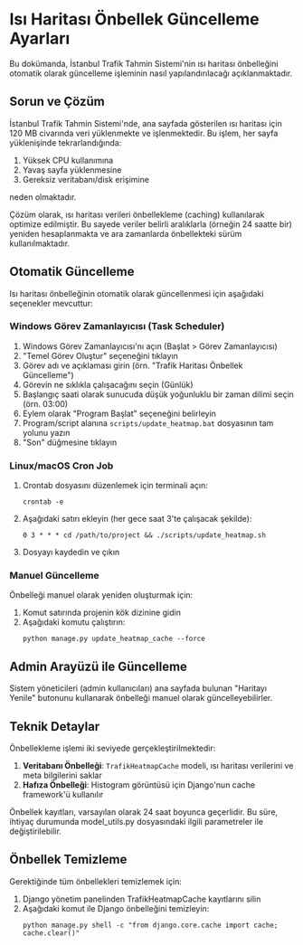 # Isı Haritası Önbellek Güncelleme Ayarları

Bu dokümanda, İstanbul Trafik Tahmin Sistemi'nin ısı haritası önbelleğini otomatik olarak güncelleme işleminin nasıl yapılandırılacağı açıklanmaktadır.

## Sorun ve Çözüm

İstanbul Trafik Tahmin Sistemi'nde, ana sayfada gösterilen ısı haritası için 120 MB civarında veri yüklenmekte ve işlenmektedir. Bu işlem, her sayfa yüklenişinde tekrarlandığında:

1. Yüksek CPU kullanımına
2. Yavaş sayfa yüklenmesine
3. Gereksiz veritabanı/disk erişimine

neden olmaktadır.

Çözüm olarak, ısı haritası verileri önbellekleme (caching) kullanılarak optimize edilmiştir. Bu sayede veriler belirli aralıklarla (örneğin 24 saatte bir) yeniden hesaplanmakta ve ara zamanlarda önbellekteki sürüm kullanılmaktadır.

## Otomatik Güncelleme

Isı haritası önbelleğinin otomatik olarak güncellenmesi için aşağıdaki seçenekler mevcuttur:

### Windows Görev Zamanlayıcısı (Task Scheduler)

1. Windows Görev Zamanlayıcısı'nı açın (Başlat > Görev Zamanlayıcısı)
2. "Temel Görev Oluştur" seçeneğini tıklayın
3. Görev adı ve açıklaması girin (örn. "Trafik Haritası Önbellek Güncelleme")
4. Görevin ne sıklıkla çalışacağını seçin (Günlük)
5. Başlangıç saati olarak sunucuda düşük yoğunluklu bir zaman dilimi seçin (örn. 03:00)
6. Eylem olarak "Program Başlat" seçeneğini belirleyin
7. Program/script alanına `scripts/update_heatmap.bat` dosyasının tam yolunu yazın
8. "Son" düğmesine tıklayın

### Linux/macOS Cron Job

1. Crontab dosyasını düzenlemek için terminali açın:

   ```
   crontab -e
   ```

2. Aşağıdaki satırı ekleyin (her gece saat 3'te çalışacak şekilde):

   ```
   0 3 * * * cd /path/to/project && ./scripts/update_heatmap.sh
   ```

3. Dosyayı kaydedin ve çıkın

### Manuel Güncelleme

Önbelleği manuel olarak yeniden oluşturmak için:

1. Komut satırında projenin kök dizinine gidin
2. Aşağıdaki komutu çalıştırın:
   ```
   python manage.py update_heatmap_cache --force
   ```

## Admin Arayüzü ile Güncelleme

Sistem yöneticileri (admin kullanıcıları) ana sayfada bulunan "Haritayı Yenile" butonunu kullanarak önbelleği manuel olarak güncelleyebilirler.

## Teknik Detaylar

Önbellekleme işlemi iki seviyede gerçekleştirilmektedir:

1. **Veritabanı Önbelleği**: `TrafikHeatmapCache` modeli, ısı haritası verilerini ve meta bilgilerini saklar
2. **Hafıza Önbelleği**: Histogram görüntüsü için Django'nun cache framework'ü kullanılır

Önbellek kayıtları, varsayılan olarak 24 saat boyunca geçerlidir. Bu süre, ihtiyaç durumunda model_utils.py dosyasındaki ilgili parametreler ile değiştirilebilir.

## Önbellek Temizleme

Gerektiğinde tüm önbellekleri temizlemek için:

1. Django yönetim panelinden TrafikHeatmapCache kayıtlarını silin
2. Aşağıdaki komut ile Django önbelleğini temizleyin:
   ```
   python manage.py shell -c "from django.core.cache import cache; cache.clear()"
   ```
